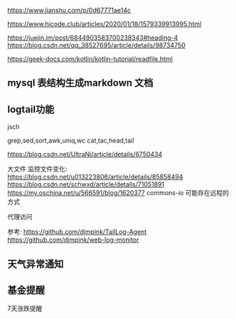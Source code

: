 https://www.jianshu.com/p/0d67771ae14c

https://www.hicode.club/articles/2020/01/18/1579339913995.html

https://juejin.im/post/6844903583700238343#heading-4
https://blog.csdn.net/qq_38527695/article/details/98734750

https://geek-docs.com/kotlin/kotlin-tutorial/readfile.html

## mysql 表结构生成markdown 文档


## logtail功能

jsch

grep,sed,sort,awk,uniq,wc
cat,tac,head,tail

https://blog.csdn.net/UltraNi/article/details/6750434

大文件
监控文件变化: https://blog.csdn.net/u013223806/article/details/85858494
https://blog.csdn.net/schwxd/article/details/71051891
https://my.oschina.net/u/566591/blog/1620377  commons-io 可能存在远程的方式

代理访问

参考:
https://github.com/djmpink/TailLog-Agent
https://github.com/djmpink/web-log-monitor

## 天气异常通知






## 基金提醒

7天涨跌提醒
